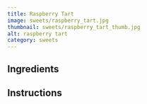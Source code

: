 ```yaml
---
title: Raspberry Tart
image: sweets/raspberry_tart.jpg
thumbnail: sweets/raspberry_tart_thumb.jpg
alt: raspberry tart
category: sweets
---
```


## Ingredients

## Instructions
